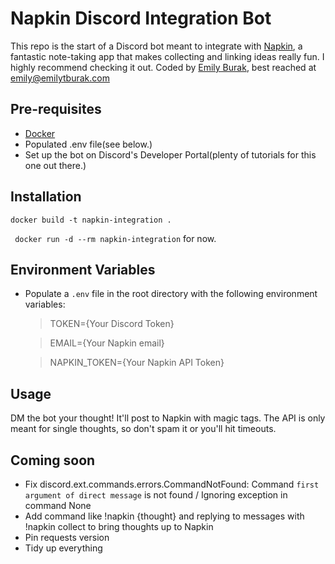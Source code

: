 # Napkin Discord Integration Bot

This repo is the start of a Discord bot meant to integrate with [Napkin](https://www.napkin.one/), a fantastic note-taking app that makes collecting and linking ideas really fun. I highly recommend checking it out. Coded by [Emily Burak](emilytburak.com), best reached at emily@emilytburak.com

## Pre-requisites

- [Docker](https://docs.docker.com/)
- Populated .env file(see below.)
- Set up the bot on Discord's Developer Portal(plenty of tutorials for this one out there.)

## Installation

`docker build -t napkin-integration .`

` docker run -d --rm napkin-integration`
for now.

## Environment Variables

- Populate a `.env` file in the root directory with the following environment variables:

  > TOKEN={Your Discord Token}

  > EMAIL={Your Napkin email}

  > NAPKIN_TOKEN={Your Napkin API Token}

## Usage

DM the bot your thought! It'll post to Napkin with magic tags. The API is only meant for single thoughts, so don't spam it or you'll hit timeouts.

## Coming soon

- Fix discord.ext.commands.errors.CommandNotFound: Command `first argument of direct message` is not found / Ignoring exception in command None
- Add command like !napkin {thought} and replying to messages with !napkin collect to bring thoughts up to Napkin
- Pin requests version
- Tidy up everything
